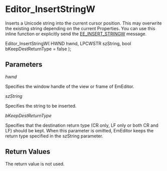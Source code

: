 # Editor\_InsertStringW

Inserts a Unicode string into the current cursor position. This may overwrite
the existing string depending on the current Properties. You can use this inline function or explicitly send the [EE\_INSERT\_STRINGW](../message/ee_insert_stringw) message.

Editor\_InsertStringW( HWND hwnd, LPCWSTR szString, bool bKeepDestReturnType = false );

## Parameters

_hwnd_

Specifies the window handle of the view or frame of EmEditor.

_szString_

Specifies the string to be inserted.

_bKeepDestReturnType_

Specifies that the destination return type (CR only, LF only or both CR and LF) should be kept. When this parameter is omitted, EmEditor keeps the return type specified in the szString parameter.

## Return Values

The return value is not used.

